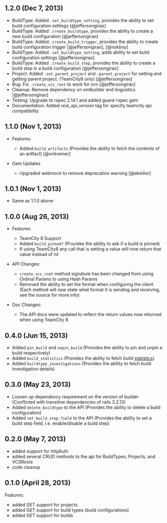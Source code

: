 ## 1.2.0 (Dec 7, 2013)

* BuildType: Added ```.set_buildtype_setting```, provides the ability to set build configuration settings [@jeffersongirao]
* BuildType: Added ```.create_buildtype```, provides the ability to create a new build configuration [@jeffersongirao]
* BuildType: Added ```.create_build_trigger```, provides the ability to create build configuration trigger [@jeffersongirao], [@nskboy]
* BuildType: Added ```.set_buildtype_setting```, adds ability to set build configuration settings [@jeffersongirao]
* BuildType: Added ```.create_build_step```, provides the ability to create a build step in a build configuration [@jeffersongirao]
* Project: Added ```.set_parent_project``` and ```.parent_project``` for setting and getting parent project. (TeamCity8 only) [@jeffersongirao]
* Bug: Fix ```.create_vcs_root``` to work for svn [@jeffersongirao]
* Cleanup: Remove dependency on xmlbuilder and linguistics [@jeffersongirao]
* Testing: Upgrade to rspec 2.14.1 and added guard-rspec gem
* Documentation: Added *rest_api_version* tag for specify teamcity api compatibility

## 1.1.0 (Nov 1, 2013)

* Features:
    * Added ```build_artifacts``` (Provides the ability to fetch the
      contents of an aritfact) [@orikremer]

* Gem Updates
    * Upgraded webmock to remove deprecation warning [@akiellor]

## 1.0.1 (Nov 1, 2013)

* Same as 1.1.0 above

## 1.0.0 (Aug 26, 2013)

* Features:
    * TeamCity 8 Support
    * Added ```build_pinned?``` (Provides the ability to ask if a build is pinned)
    * If using TeamCity8 any call that is setting a value will now return that value instead of nil

* API Changes:
    * ```create_vcs_root``` method signature has been changed from using Ordinal Params to using Hash Params
    * Removed the ability to set the format when configuring the client (Each method will now state what format it is sending and receiving, see the source for more info)

* Doc Changes:
    * The API docs were updated to reflect the return values now returned when using TeamCity 8

## 0.4.0 (Jun 15, 2013)

* Added ```pin_build``` and ```unpin_build``` (Provides the ability to pin and unpin a build respectively)
* Added ```build_statistics``` (Provides the ability to fetch build [statistics](http://confluence.jetbrains.com/display/TCD8/Custom+Chart#CustomChart-listOfDefaultStatisticValues))
* Added ```buildtype_investigations``` (Provides the ability to fetch build investigation details)

## 0.3.0 (May 23, 2013)

* Loosen up dependency requirement on the version of builder (Conflicted with transitive dependencies of rails 3.2.13)
* Added ```delete_buildtype``` to the API (Provides the ability to delete a build configuration)
* Added ```set_build_step_field``` to the API (Provides the ability to set a build step field, i.e. enable/disable a build step)

## 0.2.0 (May 7, 2013)

  - added support for httpAuth
  - added several CRUD methods to the api for BuildTypes, Projects, and VCSRoots
  - code cleanup

## 0.1.0 (April 28, 2013)

Features:

  - added GET support for projects
  - added GET support for build types (build configurations)
  - added GET support for builds
